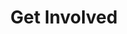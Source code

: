 ---
layout: page
title: Get Involved
nav: true
nav_order: 10
dropdown: true
children:
  - title: Fellowships
    permalink: /undercon/
  - title: divider
  - title: Internships
    permalink: /undercon/
  - title: divider
  - title: Current Vacancies
    permalink: /undercon/
---
